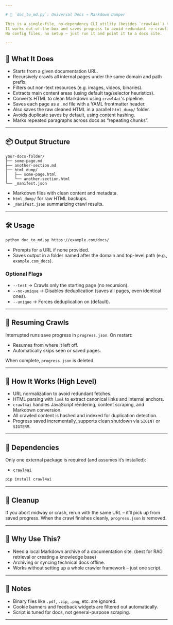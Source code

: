 ```yaml
---

# 📝 `doc_to_md.py`: Universal Docs → Markdown Dumper

This is a single-file, no-dependency CLI utility (besides `crawl4ai`) that crawls documentation websites and dumps their cleaned content as Markdown files.
It works out-of-the-box and saves progress to avoid redundant re-crawling.
No config files, no setup – just run it and point it to a docs site.

---
```


## 🚀 What It Does

* Starts from a given documentation URL.
* Recursively crawls all internal pages under the same domain and path prefix.
* Filters out non-text resources (e.g. images, videos, binaries).
* Extracts main content areas (using default tag/selector heuristics).
* Converts HTML to clean Markdown using `crawl4ai`'s pipeline.
* Saves each page as a `.md` file with a YAML frontmatter header.
* Also saves the raw cleaned HTML in a parallel `html_dump/` folder.
* Avoids duplicate saves by default, using content hashing.
* Marks repeated paragraphs across docs as “repeating chunks”.

---

## 📦 Output Structure

```
your-docs-folder/
├── some-page.md
├── another-section.md
├── html_dump/
│   ├── some-page.html
│   └── another-section.html
└── _manifest.json
```

* Markdown files with clean content and metadata.
* `html_dump/` for raw HTML backups.
* `_manifest.json` summarizing crawl results.

---

## 🛠️ Usage

```bash
python doc_to_md.py https://example.com/docs/
```

* Prompts for a URL if none provided.
* Saves output in a folder named after the domain and top-level path (e.g., `example.com_docs`).

### Optional Flags

* `--test` → Crawls only the starting page (no recursion).
* `--no-unique` → Disables deduplication (saves all pages, even identical ones).
* `--unique` → Forces deduplication on (default).

---

## 🔄 Resuming Crawls

Interrupted runs save progress in `progress.json`. On restart:

* Resumes from where it left off.
* Automatically skips seen or saved pages.

When complete, `progress.json` is deleted.

---

## 🧠 How It Works (High Level)

* URL normalization to avoid redundant fetches.
* HTML parsing with `lxml` to extract canonical links and internal anchors.
* `crawl4ai` handles JavaScript rendering, content scraping, and Markdown conversion.
* All crawled content is hashed and indexed for duplication detection.
* Progress saved incrementally, supports clean shutdown via `SIGINT` or `SIGTERM`.

---

## 🧾 Dependencies

Only one external package is required (and assumes it’s installed):

* [`crawl4ai`](https://pypi.org/project/crawl4ai/)

```bash
pip install crawl4ai
```

---

## 🧹 Cleanup

If you abort midway or crash, rerun with the same URL – it’ll pick up from saved progress.
When the crawl finishes cleanly, `progress.json` is removed.

---

## 💬 Why Use This?

* Need a local Markdown archive of a documentation site. (best for RAG retrieval or creating a knowledge base)
* Archiving or syncing technical docs offline.
* Works without setting up a whole crawler framework – just one script.

---

## 🧯 Notes

* Binary files like `.pdf`, `.zip`, `.png`, etc. are ignored.
* Cookie banners and feedback widgets are filtered out automatically.
* Script is tuned for docs, not general-purpose scraping.

---
